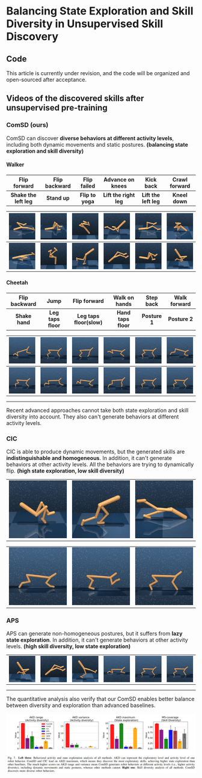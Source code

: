 # Balancing State Exploration and Skill Diversity in Unsupervised Skill Discovery

## Code
This article is currently under revision, and the code will be organized and open-sourced after acceptance.




## Videos of the discovered skills after unsupervised pre-training


### ComSD (ours)


ComSD can discover **diverse behaviors at different activity levels**, including both dynamic movements and static postures. **(balancing state exploration and skill diversity)**


#### Walker
| Flip forward | Flip backward | Flip failed  | Advance on knees | Kick back | Crawl forward |
| :---: | :---: | :---: | :---: | :---: | :---: |
| **Shake the left leg** | **Stand up** | **Flip to yoga** | **Lift the right leg** | **Lift the left leg** | **Kneel down** |


|![GIF 1](comsdgif/w12.gif) |![GIF 2](comsdgif/w11.gif) |![GIF 3](comsdgif/w10.gif) |![GIF 4](comsdgif/w9.gif) |![GIF 5](comsdgif/w8.gif) |![GIF 6](comsdgif/w7.gif) |
| :---: | :---: | :---: | :---: | :---: | :---: |
|![GIF 7](comsdgif/w6.gif) |![GIF 8](comsdgif/w5.gif) |![GIF 9](comsdgif/w4.gif) |![GIF 10](comsdgif/w3.gif) |![GIF 11](comsdgif/w2.gif) |![GIF 12](comsdgif/w1.gif) |



#### Cheetah
| Flip backward | Jump | Flip forward | Walk on hands | Step back | Walk forward |
| :---: | :---: | :---: | :---: | :---: | :---: |
| **Shake hand** | **Leg taps floor** |  **Leg taps floor(slow)** | **Hand taps floor** | **Posture 1** | **Posture 2** |




|![GIF 1](comsdgif/c12.gif) |![GIF 2](comsdgif/c11.gif) |![GIF 3](comsdgif/c10.gif) |![GIF 4](comsdgif/c9.gif) |![GIF 5](comsdgif/c8.gif) |![GIF 6](comsdgif/c7.gif) |
| :---: | :---: | :---: | :---: | :---: | :---: |
|![GIF 7](comsdgif/c6.gif) |![GIF 8](comsdgif/c5.gif) |![GIF 9](comsdgif/c4.gif) |![GIF 10](comsdgif/c3.gif) |![GIF 11](comsdgif/c2.gif) |![GIF 12](comsdgif/c1.gif) |


___
Recent advanced approaches cannot take both state exploration and skill diversity into account. They also can't generate behaviors at different activity levels.


### CIC


CIC is able to produce dynamic movements, but the generated skills are **indistinguishable and homogeneous**. In addition, it can't generate behaviors at other activity levels. All the behaviors are trying to dynamically flip. **(high state exploration, low skill diversity)**



 | | | |
| :---: | :---: | :---: |
|![GIF 1](cic/w1.gif)<br>|![GIF 2](cic/w2.gif)<br>|![GIF 3](cic/w3.gif)<br> |

| | | |
| :---: | :---: | :---: |
 |![GIF 4](cic/c1.gif)<br> |![GIF 5](cic/c2.gif)<br>|![GIF 6](cic/c3.gif)<br> |




### APS


APS can generate non-homogeneous postures, but it suffers from **lazy state exploration**. In addition, it can't generate behaviors at other activity levels. **(high skill diversity, low state exploration)**



|| | | | | |
| :---: | :---: | :---: | :---: | :---: | :---: |
|![GIF 1](aps/w1.gif)<br> |![GIF 2](aps/w2.gif)<br>|![GIF 3](aps/w3.gif)<br>|![GIF 4](aps/c1.gif)<br> |![GIF 5](aps/c2.gif)<br>|![GIF 6](aps/c3.gif)<br>|

___

The quantitative analysis also verify that our ComSD enables better balance between diversity and exploration than advanced baselines.


![Example Image](quantitative.png)






